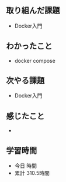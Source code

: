 ## 取り組んだ課題
- Docker入門
## わかったこと
- docker compose
## 次やる課題
- Docker入門
## 感じたこと
- 
## 学習時間
- 今日 時間
- 累計 310.5時間
